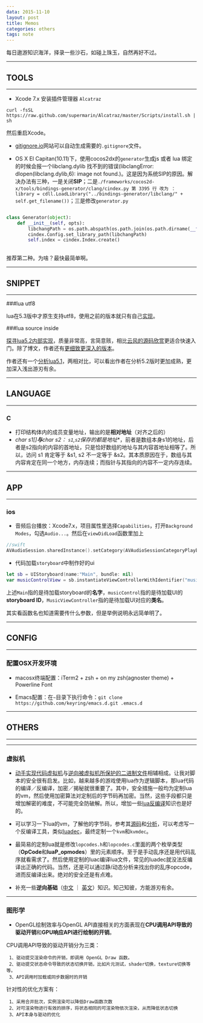```yaml
---
data: 2015-11-10
layout: post
title: Memos
categories: others
tags: note
---
```


每日遨游知识海洋，择录一些沙石，如碰上珠玉，自然再好不过。

-------------------------------------
## TOOLS
-------------------------------------
- Xcode 7.x 安装插件管理器 `Alcatraz`

```
curl -fsSL https://raw.github.com/supermarin/Alcatraz/master/Scripts/install.sh | sh
```

然后重启Xcode。

- [gitignore.io](https://www.gitignore.io/)网站可以自动生成需要的`.gitignore`文件。

- OS X EI Capitan(10.11)下，使用cocos2dx的`generator`生成js 或者 lua 绑定的时候会报一个libclang.dylib 找不到的错误(libclangError: dlopen(libclang.dylib,6): image not found.)。这是因为系统SIP的原因。解决办法有三种，一是关闭**SIP**；二是`./frameworks/cocos2d-x/tools/bindings-generator/clang/cindex.py 第 3395 行 改为 ： library = cdll.LoadLibrary("../bindings-generator/libclang/" + self.get_filename())`；三是修改`generator.py`

```python

class Generator(object):
    def __init__(self, opts):
        libchangPath = os.path.abspath(os.path.join(os.path.dirname(__file__), 'libclang'))
        cindex.Config.set_library_path(libchangPath)
        self.index = cindex.Index.create()
    
```

推荐第二种。为啥？最快最简单啊。


-------------------
## SNIPPET
-------------------

###lua utf8

lua在5.3版中才原生支持utf8，使用之前的版本就只有自己[实现](https://github.com/blitmap/lua-utf8-simple/blob/master/utf8_simple.lua)。


###lua source inside

[探寻lua5.2内部实现](http://blog.csdn.net/column/details/luainternals.html)，质量非常高，言简意赅，相比[云风的源码欣赏](http://www.codingnow.com/temp/readinglua.pdf)更适合快速入门。除了博文，作者还有[更细致更深入的版本](https://github.com/lichuang/Lua-Source-Internal)。

作者还有一个[分析lua5.1](http://www.codedump.info/?tag=lua)，两相对比，可以看出作者在分析5.2版时更加成熟，更加深入浅出游刃有余。

-------------------
## LANGUAGE
-------------------

### C

- 打印结构体内的成员变量地址，输出的是**相对地址**（对齐之后的）
- **char s1[]**与**char *s2**： `s1`,`s2`保存的都是**地址**，前者是数组本身s1的地址，后者是s2指向的内容的首地址，只是恰好数组的地址与其内容首地址相等了。所以，访问 s1 肯定等于 &s1, s2 不一定等于 &s2。其本质原因在于，数组与其内容肯定在同一个地方，内存连续；而指针与其指向的内容不一定内存连续。

------------------------
## APP
------------------------
### ios
- 音频后台播放：Xcode7.x，项目属性里选择`Capabilities`，打开`Background Modes`，勾选`Audio...`。然后在`viewDidLoad`函数里加上

```swift
//swift
AVAudioSession.sharedInstance().setCategory(AVAudioSessionCategoryPlayback)
```

- 代码加载`storyboard`中制作好的ui

```swift
let sb = UIStoryboard(name:"Main", bundle: nil)
var musicControlView = sb.instantiateViewControllerWithIdentifier("musicControl") as! MusicViewController
```

上述`Main`指的是待加载storyboard的**名字**，`musicControl`指的是待加载UI的**storyboard ID**，`MusicViewController`指的是待加载UI对应的**类名**。

其实看函数名也知道需要传什么参数，但是举例说明永远简单明了。



-----------------------------------
## CONFIG
----------------------------

### 配置OSX开发环境

- macosx终端配置：iTerm2 + zsh + on my zsh(agnoster theme) + Powerline Font

- Emacs配置：在`~`目录下执行命令：`git clone https://github.com/keyring/emacs.d.git .emacs.d`

-----------------------------
## OTHERS
----------------------------

---------------------------
### 虚拟机

- [动手实现代码虚拟机](http://drops.wooyun.org/tips/10384)与[逆向被虚拟机所保护的二进制文件](http://resources.infosecinstitute.com/reverse-engineering-virtual-machine-protected-binaries/)相辅相成。让我对脚本的安全很有启发。比如，越来越多的游戏使用lua作为逻辑脚本，那lua代码的编译／反编译，加密／揭秘就很重要了。其中，安全措施一般均为定制lua的vm，然后使用加密算法对定制后的字节码再加密。当然，这些手段都只是增加解密的难度，不可能完全防破解。所以，增加一些[lua反编译](http://bbs.pediy.com/showthread.php?p=1274833)知识也是好的。

- 可以学习一下lua的vm，了解他的字节码，参考其[源码](http://www.lua.org)和[分析](http://luaforge.net/docman/83/98/ANoFrillsIntroToLua51VMInstructions.pdf)，可以考虑写一个反编译工具，类似[luadec](https://github.com/sztupy/luadec51)，最终定制一个`kvm`和`kvmdec`。

- 最简易的定制lua就是修改`lopcodes.h`和`lopcodes.c`里面的两个枚举类型（**OpCode**和**luaP_opmodes**）里的元素顺序。至于是手动乱序还是用代码乱序就看需求了。然后使用定制的luac编译lua文件，常见的luadec就没法反编译出正确的代码。当然，还是可以通过静/动态分析来找出你的乱序opcode，进而反编译出来。绝对的安全还是有点难。

- 补充一些**逆向基础**（[中文](http://drops.wooyun.org/author/reverse-engineering) ｜ [英文](https://github.com/dennis714/RE-for-beginners)）知识。知己知彼，方能游刃有余。


---------------------------
### 图形学

- OpenGL绘制效率与OpenGL API直接相关的方面表现在**CPU调用API导致的驱动开销**和**GPU响应API进行绘制的开销**。

CPU调用API导致的驱动开销分为三类：

     1、驱动提交渲染命令的开销，即调用 OpenGL Draw 函数。
     2、驱动提交状态命令导致的状态切换开销，比如片元测试，shader切换，texture切换等等。
     3、API调用时加载或同步数据时的开销

针对性的优化方案有：

     1、采用合并批次，实例渲染可以降低Draw函数次数
     2、对可渲染物进行有效的排序，将状态相同的可渲染物依次渲染，从而降低状态切换
     3、API本身与驱动的优化